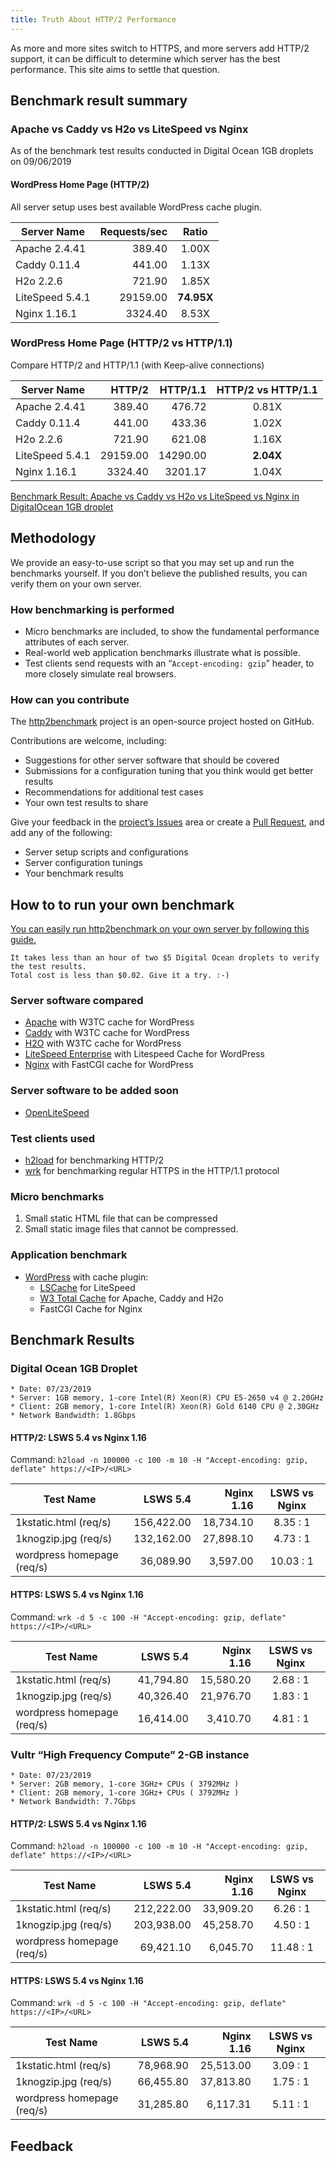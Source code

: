 ```yaml
---
title: Truth About HTTP/2 Performance
---
```


As more and more sites switch to HTTPS, and more servers add HTTP/2 support, it can be difficult to determine which server has the best performance. This site aims to settle that question.

## Benchmark result summary

### Apache vs Caddy vs H2o vs LiteSpeed vs Nginx
As of the benchmark test results conducted in Digital Ocean 1GB droplets on 09/06/2019

#### WordPress Home Page (HTTP/2)
All server setup uses best available WordPress cache plugin.

  Server Name   | Requests/sec | Ratio | 
----------------|-------------:|:-----:
Apache 2.4.41   |    389.40    |  1.00X
Caddy 0.11.4    |    441.00    |  1.13X
H2o 2.2.6       |    721.90    |  1.85X
LiteSpeed 5.4.1 |  29159.00    |  **74.95X**
Nginx 1.16.1    |   3324.40    |  8.53X

### WordPress Home Page (HTTP/2 vs HTTP/1.1)
Compare HTTP/2 and HTTP/1.1 (with Keep-alive connections)

  Server Name   |    HTTP/2    | HTTP/1.1   |  HTTP/2 vs HTTP/1.1   |
----------------|-------------:|-----------:|:---------------------:
Apache 2.4.41   |    389.40    |  476.72    |         0.81X
Caddy 0.11.4    |    441.00    |  433.36    |         1.02X
H2o 2.2.6       |    721.90    |  621.08    |         1.16X
LiteSpeed 5.4.1 |  29159.00    |  14290.00  |       **2.04X**
Nginx 1.16.1    |   3324.40    |  3201.17   |         1.04X

[Benchmark Result: Apache vs Caddy vs H2o vs LiteSpeed vs Nginx in DigitalOcean 1GB droplet](https://http2benchmark.org/results/benchmark-apache-caddy-h2o-litespeed-nginx-digitalocean.html)

## Methodology

We provide an easy-to-use script so that you may set up and run the benchmarks yourself. If you don’t believe the published results, you can verify them on your own server.

### How benchmarking is performed

*   Micro benchmarks are included, to show the fundamental performance attributes of each server.
*   Real-world web application benchmarks illustrate what is possible.
*   Test clients send requests with an “`Accept-encoding: gzip`” header, to more closely simulate real browsers.

### How can you contribute

The [http2benchmark](https://github.com/http2benchmark/http2benchmark) project is an open-source project hosted on GitHub. 

Contributions are welcome, including:

*   Suggestions for other server software that should be covered
*   Submissions for a configuration tuning that you think would get better results
*   Recommendations for additional test cases
*   Your own test results to share

Give your feedback in the [project’s Issues](https://github.com/http2benchmark/http2benchmark/issues) area or create a [Pull Request](https://github.com/http2benchmark/http2benchmark/pulls), and add any of the following: 

*   Server setup scripts and configurations
*   Server configuration tunings
*   Your benchmark results

## How to to run your own benchmark

[You can easily run http2benchmark on your own server by following this guide.](https://http2benchmark.org/guide.html)

    It takes less than an hour of two $5 Digital Ocean droplets to verify the test results.
    Total cost is less than $0.02. Give it a try. :-) 

### Server software compared

*   [Apache](http://httpd.apache.org/) with W3TC cache for WordPress
*   [Caddy](https://caddyserver.com/) with W3TC cache for WordPress
*   [H2O](https://h2o.examp1e.net/) with W3TC cache for WordPress
*   [LiteSpeed Enterprise](https://www.litespeedtech.com/products/litespeed-web-server)
    with Litespeed Cache for WordPress
*   [Nginx](http://nginx.org/)
    with FastCGI cache for WordPress

### Server software to be added soon

*   [OpenLiteSpeed](https://openlitespeed.org/)

### Test clients used

*   [h2load](https://nghttp2.org/documentation/h2load-howto.html) for benchmarking HTTP/2
*   [wrk](https://github.com/wg/wrk) for benchmarking regular HTTPS in the HTTP/1.1 protocol

### Micro benchmarks

1. Small static HTML file that can be compressed
2. Small static image files that cannot be compressed.

### Application benchmark

*   [WordPress](https://wordpress.org/) with cache plugin: 
    *   [LSCache](https://wordpress.org/plugins/litespeed-cache/) for LiteSpeed
    *   [W3 Total Cache](https://wordpress.org/plugins/w3-total-cache/) for Apache, Caddy and H2o
    *   FastCGI Cache for Nginx

## Benchmark Results

###   Digital Ocean 1GB Droplet
    * Date: 07/23/2019
    * Server: 1GB memory, 1-core Intel(R) Xeon(R) CPU E5-2650 v4 @ 2.20GHz
    * Client: 2GB memory, 1-core Intel(R) Xeon(R) Gold 6140 CPU @ 2.30GHz
    * Network Bandwidth: 1.8Gbps

#### HTTP/2: LSWS 5.4 vs Nginx 1.16  

Command: `h2load -n 100000 -c 100 -m 10 -H "Accept-encoding: gzip, deflate" https://<IP>/<URL>`

Test Name | LSWS 5.4    | Nginx 1.16 | LSWS vs Nginx
----------|------------:| ------------:|:-----:
1kstatic.html (req/s) | 156,422.00 | 18,734.10| 8.35 : 1
1knogzip.jpg (req/s) | 132,162.00 | 27,898.10| 4.73 : 1
wordpress homepage (req/s) | 36,089.90 | 3,597.00 | 10.03 : 1

#### HTTPS: LSWS 5.4 vs Nginx 1.16 

Command: `wrk -d 5 -c 100 -H "Accept-encoding: gzip, deflate" https://<IP>/<URL>`

Test Name | LSWS 5.4    | Nginx 1.16 | LSWS vs Nginx
----------|------------:| -----------:|:-----:
1kstatic.html (req/s) | 41,794.80 | 15,580.20 | 2.68 : 1
1knogzip.jpg (req/s) | 40,326.40 | 21,976.70 | 1.83 : 1
wordpress homepage (req/s) | 16,414.00 | 3,410.70 | 4.81 : 1

###   Vultr “High Frequency Compute” 2-GB instance
    * Date: 07/23/2019
    * Server: 2GB memory, 1-core 3GHz+ CPUs ( 3792MHz )
    * Client: 2GB memory, 1-core 3GHz+ CPUs ( 3792MHz )
    * Network Bandwidth: 7.7Gbps

#### HTTP/2: LSWS 5.4 vs Nginx 1.16 

Command: `h2load -n 100000 -c 100 -m 10 -H "Accept-encoding: gzip, deflate" https://<IP>/<URL>`

Test Name | LSWS 5.4    | Nginx 1.16 | LSWS vs Nginx
----------|------------:| -----------:|:-----:
1kstatic.html (req/s) | 212,222.00 | 33,909.20| 6.26 : 1
1knogzip.jpg (req/s) | 203,938.00 | 45,258.70| 4.50 : 1
wordpress homepage (req/s) | 69,421.10 | 6,045.70 | 11.48 : 1

#### HTTPS: LSWS 5.4 vs Nginx 1.16 

Command: `wrk -d 5 -c 100 -H "Accept-encoding: gzip, deflate" https://<IP>/<URL>`

Test Name | LSWS 5.4    | Nginx 1.16 | LSWS vs Nginx
----------|------------:| -----------:|:-----:
1kstatic.html (req/s) | 78,968.90 | 25,513.00 | 3.09 : 1
1knogzip.jpg (req/s) | 66,455.80 | 37,813.80 | 1.75 : 1
wordpress homepage (req/s) | 31,285.80 | 6,117.31 | 5.11 : 1

## Feedback

